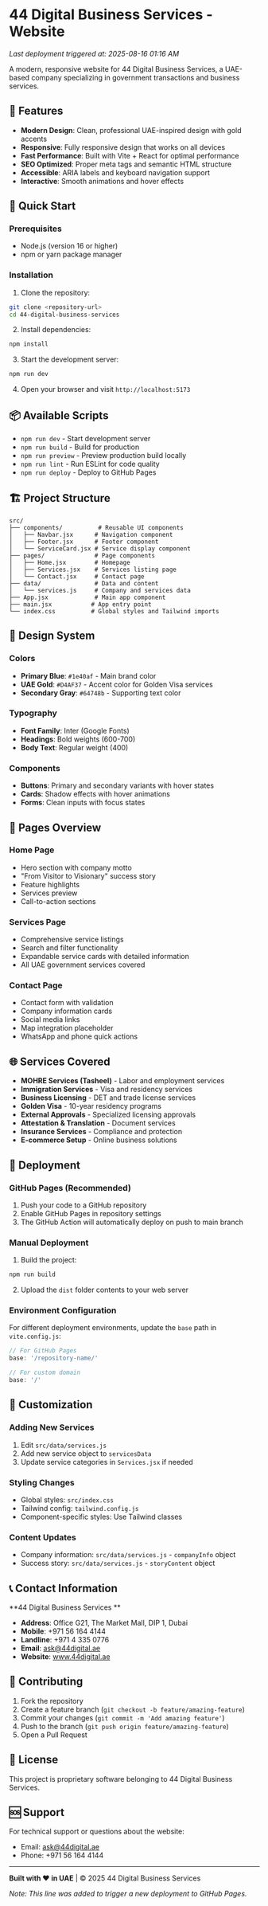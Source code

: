 # 44 Digital Business Services - Website

_Last deployment triggered at: 2025-08-16 01:16 AM_

A modern, responsive website for 44 Digital Business Services, a UAE-based company specializing in government transactions and business services.

## 🌟 Features

- **Modern Design**: Clean, professional UAE-inspired design with gold accents
- **Responsive**: Fully responsive design that works on all devices
- **Fast Performance**: Built with Vite + React for optimal performance
- **SEO Optimized**: Proper meta tags and semantic HTML structure
- **Accessible**: ARIA labels and keyboard navigation support
- **Interactive**: Smooth animations and hover effects

## 🚀 Quick Start

### Prerequisites

- Node.js (version 16 or higher)
- npm or yarn package manager

### Installation

1. Clone the repository:
```bash
git clone <repository-url>
cd 44-digital-business-services
```

2. Install dependencies:
```bash
npm install
```

3. Start the development server:
```bash
npm run dev
```

4. Open your browser and visit `http://localhost:5173`

## 📦 Available Scripts

- `npm run dev` - Start development server
- `npm run build` - Build for production
- `npm run preview` - Preview production build locally
- `npm run lint` - Run ESLint for code quality
- `npm run deploy` - Deploy to GitHub Pages

## 🏗️ Project Structure

```
src/
├── components/          # Reusable UI components
│   ├── Navbar.jsx      # Navigation component
│   ├── Footer.jsx      # Footer component
│   └── ServiceCard.jsx # Service display component
├── pages/              # Page components
│   ├── Home.jsx        # Homepage
│   ├── Services.jsx    # Services listing page
│   └── Contact.jsx     # Contact page
├── data/               # Data and content
│   └── services.js     # Company and services data
├── App.jsx             # Main app component
├── main.jsx           # App entry point
└── index.css          # Global styles and Tailwind imports
```

## 🎨 Design System

### Colors
- **Primary Blue**: `#1e40af` - Main brand color
- **UAE Gold**: `#D4AF37` - Accent color for Golden Visa services
- **Secondary Gray**: `#64748b` - Supporting text color

### Typography
- **Font Family**: Inter (Google Fonts)
- **Headings**: Bold weights (600-700)
- **Body Text**: Regular weight (400)

### Components
- **Buttons**: Primary and secondary variants with hover states
- **Cards**: Shadow effects with hover animations
- **Forms**: Clean inputs with focus states

## 📱 Pages Overview

### Home Page
- Hero section with company motto
- "From Visitor to Visionary" success story
- Feature highlights
- Services preview
- Call-to-action sections

### Services Page
- Comprehensive service listings
- Search and filter functionality
- Expandable service cards with detailed information
- All UAE government services covered

### Contact Page
- Contact form with validation
- Company information cards
- Social media links
- Map integration placeholder
- WhatsApp and phone quick actions

## 🌐 Services Covered

- **MOHRE Services (Tasheel)** - Labor and employment services
- **Immigration Services** - Visa and residency services
- **Business Licensing** - DET and trade license services
- **Golden Visa** - 10-year residency programs
- **External Approvals** - Specialized licensing approvals
- **Attestation & Translation** - Document services
- **Insurance Services** - Compliance and protection
- **E-commerce Setup** - Online business solutions

## 🚀 Deployment

### GitHub Pages (Recommended)

1. Push your code to a GitHub repository
2. Enable GitHub Pages in repository settings
3. The GitHub Action will automatically deploy on push to main branch

### Manual Deployment

1. Build the project:
```bash
npm run build
```

2. Upload the `dist` folder contents to your web server

### Environment Configuration

For different deployment environments, update the `base` path in `vite.config.js`:

```javascript
// For GitHub Pages
base: '/repository-name/'

// For custom domain
base: '/'
```

## 🔧 Customization

### Adding New Services
1. Edit `src/data/services.js`
2. Add new service object to `servicesData`
3. Update service categories in `Services.jsx` if needed

### Styling Changes
- Global styles: `src/index.css`
- Tailwind config: `tailwind.config.js`
- Component-specific styles: Use Tailwind classes

### Content Updates
- Company information: `src/data/services.js` - `companyInfo` object
- Success story: `src/data/services.js` - `storyContent` object

## 📞 Contact Information

**44 Digital Business Services **
- **Address**: Office G21, The Market Mall, DIP 1, Dubai
- **Mobile**: +971 56 164 4144
- **Landline**: +971 4 335 0776
- **Email**: ask@44digital.ae
- **Website**: www.44digital.ae

## 🤝 Contributing

1. Fork the repository
2. Create a feature branch (`git checkout -b feature/amazing-feature`)
3. Commit your changes (`git commit -m 'Add amazing feature'`)
4. Push to the branch (`git push origin feature/amazing-feature`)
5. Open a Pull Request

## 📄 License

This project is proprietary software belonging to 44 Digital Business Services.

## 🆘 Support

For technical support or questions about the website:
- Email: ask@44digital.ae
- Phone: +971 56 164 4144

---

**Built with ❤️ in UAE** | © 2025 44 Digital Business Services

_Note: This line was added to trigger a new deployment to GitHub Pages._
